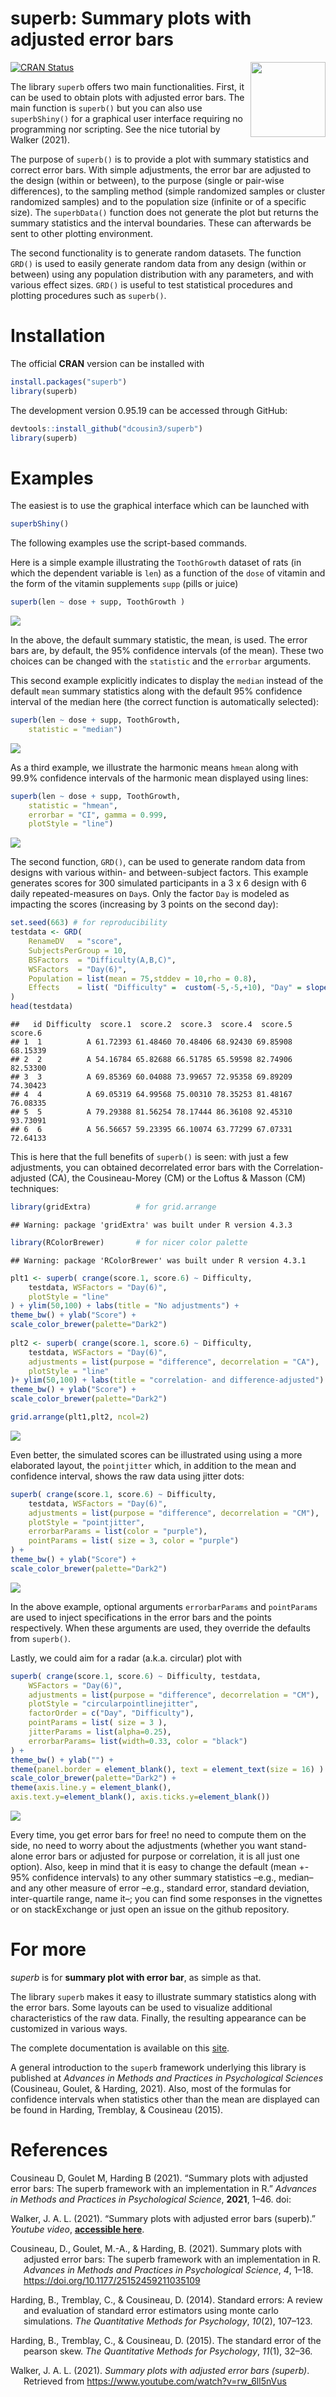 
# superb: Summary plots with adjusted error bars

<img src="logo.png" align="right" alt="" width="120" />

<!-- badges: start -->

[![CRAN
Status](https://www.r-pkg.org/badges/version/superb)](https://cran.r-project.org/package=superb)
<!-- badges: end -->

The library `superb` offers two main functionalities. First, it can be
used to obtain plots with adjusted error bars. The main function is
`superb()` but you can also use `superbShiny()` for a graphical user
interface requiring no programming nor scripting. See the nice tutorial
by Walker (2021).

The purpose of `superb()` is to provide a plot with summary statistics
and correct error bars. With simple adjustments, the error bar are
adjusted to the design (within or between), to the purpose (single or
pair-wise differences), to the sampling method (simple randomized
samples or cluster randomized samples) and to the population size
(infinite or of a specific size). The `superbData()` function does not
generate the plot but returns the summary statistics and the interval
boundaries. These can afterwards be sent to other plotting environment.

The second functionality is to generate random datasets. The function
`GRD()` is used to easily generate random data from any design (within
or between) using any population distribution with any parameters, and
with various effect sizes. `GRD()` is useful to test statistical
procedures and plotting procedures such as `superb()`.

# Installation

The official **CRAN** version can be installed with

``` r
install.packages("superb")
library(superb)
```

The development version 0.95.19 can be accessed through GitHub:

``` r
devtools::install_github("dcousin3/superb")
library(superb)
```

# Examples

The easiest is to use the graphical interface which can be launched with

``` r
superbShiny()
```

The following examples use the script-based commands.

Here is a simple example illustrating the `ToothGrowth` dataset of rats
(in which the dependent variable is `len`) as a function of the `dose`
of vitamin and the form of the vitamin supplements `supp` (pills or
juice)

``` r
superb(len ~ dose + supp, ToothGrowth )
```

![](README_files/figure-gfm/unnamed-chunk-6-1.png)<!-- -->

In the above, the default summary statistic, the mean, is used. The
error bars are, by default, the 95% confidence intervals (of the mean).
These two choices can be changed with the `statistic` and the `errorbar`
arguments.

This second example explicitly indicates to display the `median` instead
of the default `mean` summary statistics along with the default 95%
confidence interval of the median here (the correct function is
automatically selected):

``` r
superb(len ~ dose + supp, ToothGrowth,
    statistic = "median")
```

![](README_files/figure-gfm/unnamed-chunk-7-1.png)<!-- -->

As a third example, we illustrate the harmonic means `hmean` along with
99.9% confidence intervals of the harmonic mean displayed using lines:

``` r
superb(len ~ dose + supp, ToothGrowth,
    statistic = "hmean", 
    errorbar = "CI", gamma = 0.999,
    plotStyle = "line")
```

![](README_files/figure-gfm/unnamed-chunk-8-1.png)<!-- -->

The second function, `GRD()`, can be used to generate random data from
designs with various within- and between-subject factors. This example
generates scores for 300 simulated participants in a 3 x 6 design with 6
daily repeated-measures on `Day`s. Only the factor `Day` is modeled as
impacting the scores (increasing by 3 points on the second day):

``` r
set.seed(663) # for reproducibility
testdata <- GRD(
    RenameDV   = "score", 
    SubjectsPerGroup = 10, 
    BSFactors  = "Difficulty(A,B,C)", 
    WSFactors  = "Day(6)",
    Population = list(mean = 75,stddev = 10,rho = 0.8),
    Effects    = list( "Difficulty" =  custom(-5,-5,+10), "Day" = slope(3) )
) 
head(testdata)
```

    ##   id Difficulty  score.1  score.2  score.3  score.4  score.5  score.6
    ## 1  1          A 61.72393 61.48460 70.48406 68.92430 69.85908 68.15339
    ## 2  2          A 54.16784 65.82688 66.51785 65.59598 82.74906 82.53300
    ## 3  3          A 69.85369 60.04088 73.99657 72.95358 69.89209 74.30423
    ## 4  4          A 69.05319 64.99568 75.00310 78.35253 81.48167 76.08335
    ## 5  5          A 79.29388 81.56254 78.17444 86.36108 92.45310 93.73091
    ## 6  6          A 56.56657 59.23395 66.10074 63.77299 67.07331 72.64133

This is here that the full benefits of `superb()` is seen: with just a
few adjustments, you can obtained decorrelated error bars with the
Correlation-adjusted (CA), the Cousineau-Morey (CM) or the Loftus &
Masson (CM) techniques:

``` r
library(gridExtra)          # for grid.arrange
```

    ## Warning: package 'gridExtra' was built under R version 4.3.3

``` r
library(RColorBrewer)       # for nicer color palette
```

    ## Warning: package 'RColorBrewer' was built under R version 4.3.1

``` r
plt1 <- superb( crange(score.1, score.6) ~ Difficulty, 
    testdata, WSFactors = "Day(6)",
    plotStyle = "line"
) + ylim(50,100) + labs(title = "No adjustments") +
theme_bw() + ylab("Score") +
scale_color_brewer(palette="Dark2")
    
plt2 <- superb( crange(score.1, score.6) ~ Difficulty, 
    testdata, WSFactors = "Day(6)",
    adjustments = list(purpose = "difference", decorrelation = "CA"),
    plotStyle = "line"
)+ ylim(50,100) + labs(title = "correlation- and difference-adjusted") +
theme_bw() + ylab("Score") +
scale_color_brewer(palette="Dark2")

grid.arrange(plt1,plt2, ncol=2)
```

![](README_files/figure-gfm/unnamed-chunk-10-1.png)<!-- -->

Even better, the simulated scores can be illustrated using using a more
elaborated layout, the `pointjitter` which, in addition to the mean and
confidence interval, shows the raw data using jitter dots:

``` r
superb( crange(score.1, score.6) ~ Difficulty, 
    testdata, WSFactors = "Day(6)",
    adjustments = list(purpose = "difference", decorrelation = "CM"),
    plotStyle = "pointjitter",
    errorbarParams = list(color = "purple"),
    pointParams = list( size = 3, color = "purple")
) +
theme_bw() + ylab("Score") +
scale_color_brewer(palette="Dark2")
```

![](README_files/figure-gfm/unnamed-chunk-11-1.png)<!-- -->

In the above example, optional arguments `errorbarParams` and
`pointParams` are used to inject specifications in the error bars and
the points respectively. When these arguments are used, they override
the defaults from `superb()`.

Lastly, we could aim for a radar (a.k.a. circular) plot with

``` r
superb( crange(score.1, score.6) ~ Difficulty, testdata, 
    WSFactors = "Day(6)",
    adjustments = list(purpose = "difference", decorrelation = "CM"),
    plotStyle = "circularpointlinejitter",
    factorOrder = c("Day", "Difficulty"),
    pointParams = list( size = 3 ),
    jitterParams = list(alpha=0.25),
    errorbarParams= list(width=0.33, color = "black")
) +
theme_bw() + ylab("") +
theme(panel.border = element_blank(), text = element_text(size = 16) ) +
scale_color_brewer(palette="Dark2") +
theme(axis.line.y = element_blank(), 
axis.text.y=element_blank(), axis.ticks.y=element_blank())
```

![](README_files/figure-gfm/unnamed-chunk-12-1.png)<!-- -->

Every time, you get error bars for free! no need to compute them on the
side, no need to worry about the adjustments (whether you want
stand-alone error bars or adjusted for purpose or correlation, it is all
just one option). Also, keep in mind that it is easy to change the
default (mean +- 95% confidence intervals) to any other summary
statistics –e.g., median– and any other measure of error –e.g., standard
error, standard deviation, inter-quartile range, name it–; you can find
some responses in the vignettes or on stackExchange or just open an
issue on the github repository.

# For more

*superb* is for **summary plot with error bar**, as simple as that.

The library `superb` makes it easy to illustrate summary statistics
along with the error bars. Some layouts can be used to visualize
additional characteristics of the raw data. Finally, the resulting
appearance can be customized in various ways.

The complete documentation is available on this
[site](https://dcousin3.github.io/superb/).

A general introduction to the `superb` framework underlying this library
is published at *Advances in Methods and Practices in Psychological
Sciences* (Cousineau, Goulet, & Harding, 2021). Also, most of the
formulas for confidence intervals when statistics other than the mean
are displayed can be found in Harding, Tremblay, & Cousineau (2015).

# References

<p>
Cousineau D, Goulet M, Harding B (2021). “Summary plots with adjusted
error bars: The superb framework with an implementation in R.”
<em>Advances in Methods and Practices in Psychological Science</em>,
<b>2021</b>, 1–46. doi: <https://doi.org/10.1177/25152459211035109>
</p>
<p>
Walker, J. A. L. (2021). “Summary plots with adjusted error bars
(superb).” <em>Youtube video</em>,
<b><a href="https://www.youtube.com/watch?v=rw_6ll5nVus">accessible
here</a></b>.
</p>

<div id="refs" class="references csl-bib-body hanging-indent"
entry-spacing="0" line-spacing="2">

<div id="ref-cgh21" class="csl-entry">

Cousineau, D., Goulet, M.-A., & Harding, B. (2021). Summary plots with
adjusted error bars: The superb framework with an implementation in R.
*Advances in Methods and Practices in Psychological Science*, *4*, 1–18.
<https://doi.org/10.1177/25152459211035109>

</div>

<div id="ref-htc14" class="csl-entry">

Harding, B., Tremblay, C., & Cousineau, D. (2014). Standard errors: A
review and evaluation of standard error estimators using monte carlo
simulations. *The Quantitative Methods for Psychology*, *10*(2),
107–123.

</div>

<div id="ref-htc15" class="csl-entry">

Harding, B., Tremblay, C., & Cousineau, D. (2015). The standard error of
the pearson skew. *The Quantitative Methods for Psychology*, *11*(1),
32–36.

</div>

<div id="ref-w21" class="csl-entry">

Walker, J. A. L. (2021). *Summary plots with adjusted error bars
(superb)*. Retrieved from <https://www.youtube.com/watch?v=rw_6ll5nVus>

</div>

</div>
